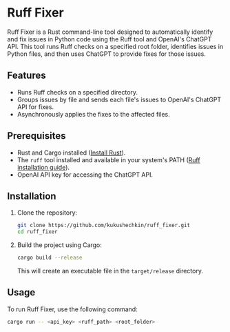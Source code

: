 # Ruff Fixer

Ruff Fixer is a Rust command-line tool designed to automatically identify and fix issues in Python code using the Ruff tool and OpenAI's ChatGPT API. This tool runs Ruff checks on a specified root folder, identifies issues in Python files, and then uses ChatGPT to provide fixes for those issues.

## Features

- Runs Ruff checks on a specified directory.
- Groups issues by file and sends each file's issues to OpenAI's ChatGPT API for fixes.
- Asynchronously applies the fixes to the affected files.

## Prerequisites

- Rust and Cargo installed ([Install Rust](https://www.rust-lang.org/tools/install)).
- The `ruff` tool installed and available in your system's PATH ([Ruff installation guide](https://github.com/charliermarsh/ruff)).
- OpenAI API key for accessing the ChatGPT API.

## Installation

1. Clone the repository:

    ```bash
    git clone https://github.com/kukushechkin/ruff_fixer.git
    cd ruff_fixer
    ```

2. Build the project using Cargo:

    ```bash
    cargo build --release
    ```

    This will create an executable file in the `target/release` directory.

## Usage

To run Ruff Fixer, use the following command:

```bash
cargo run -- <api_key> <ruff_path> <root_folder>
